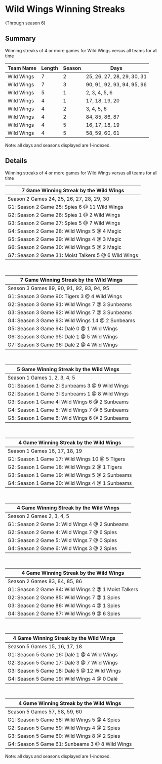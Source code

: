 # Wild Wings Winning Streaks
(Through season 6)
## Summary



Winning streaks of 4 or more games for Wild Wings versus all teams for all time



| Team Name | Length | Season | Days |
| ----- | ----- | ----- | ----- |
| Wild Wings                     | 7          | 2          | 25, 26, 27, 28, 29, 30, 31 |
| Wild Wings                     | 7          | 3          | 90, 91, 92, 93, 94, 95, 96 |
| Wild Wings                     | 5          | 1          | 2, 3, 4, 5, 6 |
| Wild Wings                     | 4          | 1          | 17, 18, 19, 20 |
| Wild Wings                     | 4          | 2          | 3, 4, 5, 6 |
| Wild Wings                     | 4          | 2          | 84, 85, 86, 87 |
| Wild Wings                     | 4          | 5          | 16, 17, 18, 19 |
| Wild Wings                     | 4          | 5          | 58, 59, 60, 61 |




Note: all days and seasons displayed are 1-indexed.

## Details


Winning streaks of 4 or more games for Wild Wings versus all teams for all time

| 7 Game Winning Streak by the Wild Wings |
| ----- |
| Season 2 Games 24, 25, 26, 27, 28, 29, 30 |
| G1: Season 2 Game 25: Spies 6  @ 11 Wild Wings |
| G2: Season 2 Game 26: Spies 1  @  2 Wild Wings |
| G3: Season 2 Game 27: Spies 5  @  7 Wild Wings |
| G4: Season 2 Game 28: Wild Wings 5  @  4 Magic |
| G5: Season 2 Game 29: Wild Wings 4  @  3 Magic |
| G6: Season 2 Game 30: Wild Wings 5  @  2 Magic |
| G7: Season 2 Game 31: Moist Talkers 5  @  6 Wild Wings |

<br />

| 7 Game Winning Streak by the Wild Wings |
| ----- |
| Season 3 Games 89, 90, 91, 92, 93, 94, 95 |
| G1: Season 3 Game 90: Tigers 3  @  4 Wild Wings |
| G2: Season 3 Game 91: Wild Wings 7  @  3 Sunbeams |
| G3: Season 3 Game 92: Wild Wings 7  @  3 Sunbeams |
| G4: Season 3 Game 93: Wild Wings 14 @  2 Sunbeams |
| G5: Season 3 Game 94: Dalé 0  @  1 Wild Wings |
| G6: Season 3 Game 95: Dalé 1  @  5 Wild Wings |
| G7: Season 3 Game 96: Dalé 2  @  4 Wild Wings |

<br />

| 5 Game Winning Streak by the Wild Wings |
| ----- |
| Season 1 Games 1, 2, 3, 4, 5 |
| G1: Season 1 Game 2: Sunbeams 3  @  9 Wild Wings |
| G2: Season 1 Game 3: Sunbeams 1  @  8 Wild Wings |
| G3: Season 1 Game 4: Wild Wings 6  @  2 Sunbeams |
| G4: Season 1 Game 5: Wild Wings 7  @  6 Sunbeams |
| G5: Season 1 Game 6: Wild Wings 6  @  2 Sunbeams |

<br />

| 4 Game Winning Streak by the Wild Wings |
| ----- |
| Season 1 Games 16, 17, 18, 19 |
| G1: Season 1 Game 17: Wild Wings 10 @  5 Tigers |
| G2: Season 1 Game 18: Wild Wings 2  @  1 Tigers |
| G3: Season 1 Game 19: Wild Wings 5  @  2 Sunbeams |
| G4: Season 1 Game 20: Wild Wings 4  @  1 Sunbeams |

<br />

| 4 Game Winning Streak by the Wild Wings |
| ----- |
| Season 2 Games 2, 3, 4, 5 |
| G1: Season 2 Game 3: Wild Wings 4  @  2 Sunbeams |
| G2: Season 2 Game 4: Wild Wings 7  @  6 Spies |
| G3: Season 2 Game 5: Wild Wings 7  @  0 Spies |
| G4: Season 2 Game 6: Wild Wings 3  @  2 Spies |

<br />

| 4 Game Winning Streak by the Wild Wings |
| ----- |
| Season 2 Games 83, 84, 85, 86 |
| G1: Season 2 Game 84: Wild Wings 2  @  1 Moist Talkers |
| G2: Season 2 Game 85: Wild Wings 7  @  1 Spies |
| G3: Season 2 Game 86: Wild Wings 4  @  1 Spies |
| G4: Season 2 Game 87: Wild Wings 9  @  6 Spies |

<br />

| 4 Game Winning Streak by the Wild Wings |
| ----- |
| Season 5 Games 15, 16, 17, 18 |
| G1: Season 5 Game 16: Dalé 1  @  4 Wild Wings |
| G2: Season 5 Game 17: Dalé 3  @  7 Wild Wings |
| G3: Season 5 Game 18: Dalé 5  @ 12 Wild Wings |
| G4: Season 5 Game 19: Wild Wings 4  @  0 Dalé |

<br />

| 4 Game Winning Streak by the Wild Wings |
| ----- |
| Season 5 Games 57, 58, 59, 60 |
| G1: Season 5 Game 58: Wild Wings 5  @  4 Spies |
| G2: Season 5 Game 59: Wild Wings 4  @  2 Spies |
| G3: Season 5 Game 60: Wild Wings 8  @  2 Spies |
| G4: Season 5 Game 61: Sunbeams 3  @  8 Wild Wings |



Note: all days and seasons displayed are 1-indexed.

